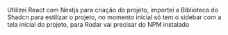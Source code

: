 Utilizei React com Nestjs para criação do projeto, importei a Biblioteca do Shadcn para estilizar o projeto, no momento inicial só tem o sidebar com a tela inicial do projeto, para Rodar vai precisar do NPM instalado 